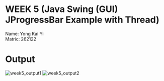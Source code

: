 # WEEK 5 (Java Swing (GUI) JProgressBar Example with Thread)
Name: Yong Kai Yi<br>
Matric: 262122

# Output
![week5_output1](https://user-images.githubusercontent.com/61402813/114290834-f0d1bc80-9ab4-11eb-8d5a-88609aa4c27c.png)
![week5_output2](https://user-images.githubusercontent.com/61402813/114290836-f3341680-9ab4-11eb-99e2-c93ea3e3e5af.png)
